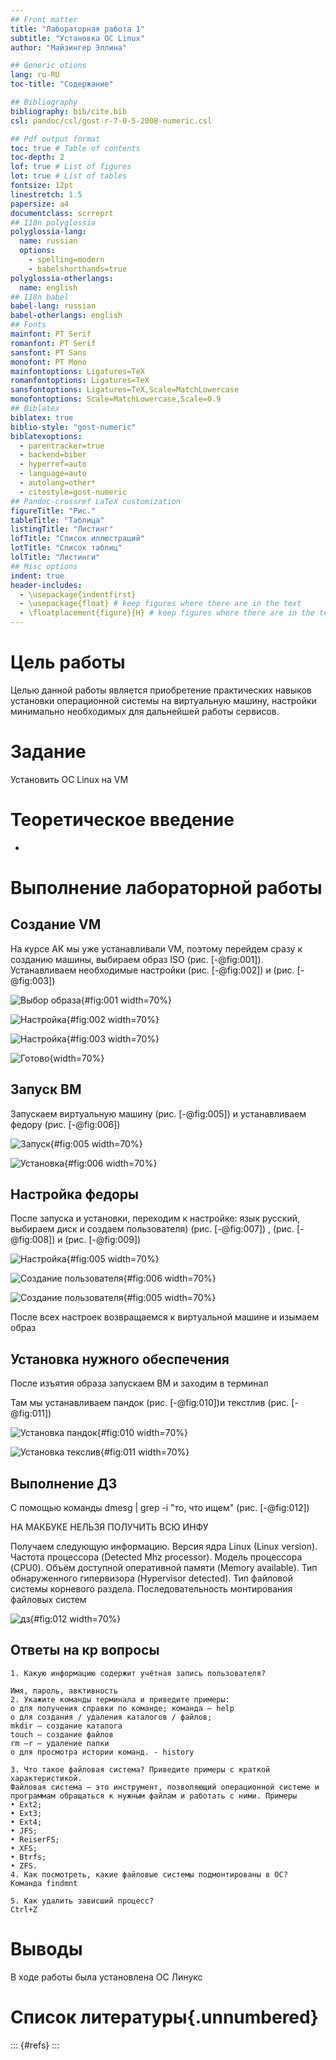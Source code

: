 ```yaml
---
## Front matter
title: "Лабораторная работа 1"
subtitle: "Установка ОС Linux"
author: "Майзингер Эллина"

## Generic otions
lang: ru-RU
toc-title: "Содержание"

## Bibliography
bibliography: bib/cite.bib
csl: pandoc/csl/gost-r-7-0-5-2008-numeric.csl

## Pdf output format
toc: true # Table of contents
toc-depth: 2
lof: true # List of figures
lot: true # List of tables
fontsize: 12pt
linestretch: 1.5
papersize: a4
documentclass: scrreprt
## I18n polyglossia
polyglossia-lang:
  name: russian
  options:
	- spelling=modern
	- babelshorthands=true
polyglossia-otherlangs:
  name: english
## I18n babel
babel-lang: russian
babel-otherlangs: english
## Fonts
mainfont: PT Serif
romanfont: PT Serif
sansfont: PT Sans
monofont: PT Mono
mainfontoptions: Ligatures=TeX
romanfontoptions: Ligatures=TeX
sansfontoptions: Ligatures=TeX,Scale=MatchLowercase
monofontoptions: Scale=MatchLowercase,Scale=0.9
## Biblatex
biblatex: true
biblio-style: "gost-numeric"
biblatexoptions:
  - parentracker=true
  - backend=biber
  - hyperref=auto
  - language=auto
  - autolang=other*
  - citestyle=gost-numeric
## Pandoc-crossref LaTeX customization
figureTitle: "Рис."
tableTitle: "Таблица"
listingTitle: "Листинг"
lofTitle: "Список иллюстраций"
lotTitle: "Список таблиц"
lolTitle: "Листинги"
## Misc options
indent: true
header-includes:
  - \usepackage{indentfirst}
  - \usepackage{float} # keep figures where there are in the text
  - \floatplacement{figure}{H} # keep figures where there are in the text
---
```


# Цель работы

Целью данной работы является приобретение практических навыков установки операционной системы на виртуальную машину, настройки минимально необходимых для дальнейшей работы сервисов.


# Задание

Установить ОС Linux на VM

# Теоретическое введение
-

# Выполнение лабораторной работы

## Создание VM

На курсе АК мы уже устанавливали VM, поэтому перейдем сразу к созданию машины, выбираем образ ISO (рис. [-@fig:001]).
Устанавливаем необходимые настройки (рис. [-@fig:002]) и (рис. [-@fig:003])

![Выбор образа](image/01.png){#fig:001 width=70%}

![Настройка](image/02.png){#fig:002 width=70%}

![Настройка](image/03.png){#fig:003 width=70%}

![Готово](image/04.png){width=70%}

## Запуск ВМ 
Запускаем виртуальную машину (рис. [-@fig:005]) и устанавливаем федору (рис. [-@fig:006])

![Запуск](image/05.png){#fig:005 width=70%}

![Установка](image/06.png){#fig:006 width=70%}

## Настройка федоры 
После запуска и установки, переходим к настройке: язык русский, выбираем диск и создаем пользователя) (рис. [-@fig:007]) , (рис. [-@fig:008]) и (рис. [-@fig:009])

![Настройка](image/07.png){#fig:005 width=70%}

![Создание пользователя](image/08.png){#fig:006 width=70%} 

![Создание пользователя](image/09.png){#fig:005 width=70%}

После всех настроек возвращаемся к виртуальной машине и изымаем образ

## Установка нужного обеспечения

После изъятия образа запускаем ВМ и заходим в терминал 

Там мы устанавливаем пандок (рис. [-@fig:010])и текстлив (рис. [-@fig:011])

![Установка пандок](image/10.png){#fig:010 width=70%} 

![Установка текслив](image/11.png){#fig:011 width=70%} 


## Выполнение ДЗ

С помощью команды dmesg | grep -i "то, что ищем" (рис. [-@fig:012])

НА МАКБУКЕ НЕЛЬЗЯ ПОЛУЧИТЬ ВСЮ ИНФУ

Получаем следующую информацию.
Версия ядра Linux (Linux version).
Частота процессора (Detected Mhz processor).
Модель процессора (CPU0).
Объём доступной оперативной памяти (Memory available).
Тип обнаруженного гипервизора (Hypervisor detected).
Тип файловой системы корневого раздела.
Последовательность монтирования файловых систем


![дз](image/12.png){#fig:012 width=70%}  

## Ответы на кр вопросы 

    1. Какую информацию содержит учётная запись пользователя?

    Имя, пароль, авктивность
    2. Укажите команды терминала и приведите примеры:
    o для получения справки по команде; команда — helр
    o для создания / удаления каталогов / файлов;
    mkdir – создание каталога
    touch – создание файлов
    rm –r – удаление папки
    o для просмотра истории команд. - history

    3. Что такое файловая система? Приведите примеры с краткой характеристикой.
    Файловая система – это инструмент, позволяющий операционной системе и программам обращаться к нужным файлам и работать с ними. Примеры
    • Ext2;
    • Ext3;
    • Ext4;
    • JFS;
    • ReiserFS;
    • XFS;
    • Btrfs;
    • ZFS.
    4. Как посмотреть, какие файловые системы подмонтированы в ОС?
    Команда findmnt

    5. Как удалить зависший процесс?
    Ctrl+Z



# Выводы

В ходе работы была установлена ОС Линукс

# Список литературы{.unnumbered}

::: {#refs}
:::
